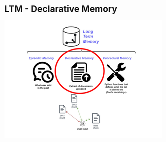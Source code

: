 # LTM - Declarative Memory

![Schema of the Cheshire Cat memories](../../assets/img/diagrams/declarative-memory.jpg)